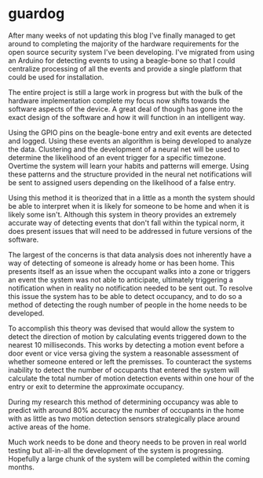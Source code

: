 guardog
=======

After many weeks of not updating this blog I've finally managed to get around to completing the majority of the hardware requirements for the open source security system I've been developing. I've migrated from using an Arduino for detecting events to using a beagle-bone so that I could centralize processing of all the events and provide a single platform that could be used for installation.

The entire project is still a large work in progress but with the bulk of the hardware implementation complete my focus now shifts towards the software aspects of the device. A great deal of though has gone into the exact design of the software and how it will function in an intelligent way.

Using the GPIO pins on the beagle-bone entry and exit events are detected and logged. Using these events an algorithm is being developed to analyze the data. Clustering and the development of a neural net will be used to determine the likelihood of an event trigger for a specific timezone. Overtime the system will learn your habits and patterns will emerge. Using these patterns and the structure provided in the neural net notifications will be sent to assigned users depending on the likelihood of a false entry.

Using this method it is theorized that in a little as a month the system should be able to interpret when it is likely for someone to be home and when it is likely some isn't. Although this system in theory provides an extremely accurate way of detecting events that don't fall within the typical norm, it does present issues that will need to be addressed in future versions of the software.

The largest of the concerns is that data analysis does not inherently have a way of detecting of someone is already home or has been home. This presents itself as an issue when the occupant walks into a zone or triggers an event the system was not able to anticipate, ultimately triggering a notification when in reality no notification needed to be sent out. To resolve this issue the system has to be able to detect occupancy, and to do so a method of detecting the rough number of people in the home needs to be developed.

To accomplish this theory was devised that would allow the system to detect the direction of motion by calculating events triggered down to the nearest 10 milliseconds. This works by detecting a motion event before a door event or vice versa giving the system a reasonable assessment of whether someone entered or left the premisses. To counteract the systems inability to detect the number of occupants that entered the system will calculate the total number of motion detection events within one hour of the entry or exit to determine the approximate occupancy.

During my research this method of determining occupancy  was able to predict with around 80% accuracy the number of occupants in the home with as little as two motion detection sensors strategically place around active areas of the home.

Much work needs to be done and theory needs to be proven in real world testing but all-in-all the development of the system is progressing. Hopefully a large chunk of the system will be completed within the coming months.
